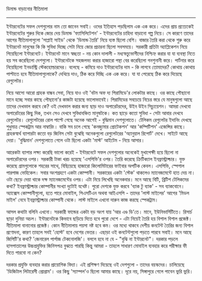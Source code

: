 ডিমান্ড বাড়ানোর নীতিমালা

---

ইন্টারনেটের সফল দেশগুলোর নাম তো জানেন সবাই। ওদের ইতিহাস পড়ছিলাম এক এক করে। এদের প্রায় প্রত্যেকেই ইন্টারনেটের শুরুর দিকে জোর দেয় ডিমান্ড 'ফ্যাসিলিটেশন' - ইন্টারনেটের চাহিদা বাড়ানো গল্প নিয়ে। সে কারণে তাদের আগের নীতিমালাগুলো 'সাপ্লাই সাইড' থেকে 'ডিমান্ড তৈরি' নিয়ে ব্যস্ত ছিলো বেশি। বাজার তৈরি করা থেকে শুরু করে ইন্টারনেট মানুষের কি কি সুবিধা দিচ্ছে সেটা নিয়ে জোর প্রচারনা ছিলো সবসময়ে। সরকারী প্রতিটা অ্যাপ্লিকেশন নিয়ে গিয়েছিলো ইন্টারনেটে। ইন্টারনেট মানে স্বচ্ছতা - নয় কোন দালালী - মধ্যস্বত্ত্বভোগীদের নিশ্চিহ্ন করার যা যা ব্যবস্থা নিতে হয় সব করেছিলো দেশগুলো। ইন্টারনেটকে সহজলভ্য করার হাজারো পন্থা বের করেছিলো গনশুনানী করে। পার্টনার করে নিয়েছিলো ইনডাস্ট্রি স্টেকহোল্ডারদের। বলেছে - কমিয়ে দাও ইন্টারনেটের দাম - কি লাগবে তোমাদের? কোথায় কোথায় পাল্টাতে হবে নীতিমালাগুলোকে? দেখিয়ে দাও, ঠিক করে দিচ্ছি এক এক করে। যা যা পেরেছে ঠিক করে দিয়েছে রেগুলেটর। 

নিয়ে আসো আরো গ্রাহক বান্ধব সেবা, নিয়ে যাও ওই 'বটম অফ দ্য পিরামিডে'র লোকটার কাছে। ওর কাছে পৌছানো মানে হচ্ছে সবার কাছে পৌছানো'র কাজটা হয়েছে ভালোভাবেই। পিরামিডের সবচেয়ে নিচের স্তরে যে মানুষগুলো আছে তাদের দেখভাল করবে কে? ওই দেখভাল করার জন্য ছাড় দাও অপারেটরদের, উইন উইন সিচ্যুয়েশন। আমরা দেখবো অপারেটরের কিছু দিক, তখন সেও দেখবে সুবিধাবঞ্চিত মানুষটকে। কত ছাড়ে কতো সুবিধা - সেটা আবার দেখবে রেগুলেটর। রেগুলেটরের রোল পাল্টে গেছে অনেক আগেই - বুদ্ধিমান দেশগুলোতে। টেলিকম রেগুলেটর ইদানিং দেখছে শুধুমাত্র স্পেকট্রাম আর নাম্বারিং। বাকি সব চলে গেছে 'কনজ্যুমার প্রোটেকশন' আর 'কম্পিটিশন' এজেন্সির কাছে। গ্রাহকস্বার্থ ব্যাপারটা কতো বড় জিনিস সেটা বুঝেছি অনেকগুলো রেগুলেটরের 'অ্যানুয়াল রিপোর্ট' দেখে। সাইটে আছে দেয়া। 'বুদ্ধিমান' দেশগুলোতে গেলে ওটা ছিলো একটা 'মাস্ট' আইটেম - নিয়ে আসার। 

আরেকটা ব্যাপার লক্ষ্য করেছি ভালো করেই - ইন্টারনেটে সফল দেশগুলোর অনেকেই মুখাপেক্ষী হয়ে ছিলো না অপারেটরদের ওপর। সরকারী টাকা খরচ হয়েছে 'এসপিভি'র ওপর। তৈরি করেছে ক্রিটিক্যাল ইনফ্রাস্ট্রাক্চার। যুক্ত করেছে গ্রামগুলোকে শহরের সাথে, বিছিয়েছে হাজারো কিলোমিটারের ফাইবার অপটিক কেবল। এসপিভি, স্পেশাল পারপাজ ভেহিকেল। সবার অংশগ্রহণে একটা কোম্পানী। সরকারের একটা 'স্টেক' থাকলেও ম্যানেজমেন্টে হাত দেয় না। ওটা ছেড়ে দেয়া থাকে দক্ষ ম্যানেজমেন্টের ওপর। এটা নিয়ে লিখেছি অনেকবার। মনে আছে বিটি, ব্রিটিশ টেলিকমের কথা? ইনফ্রাস্ট্রাক্চার কোম্পানীর সংখ্যা দুটোই যথেষ্ট। পুরো দেশকে যুক্ত করবে 'ব্যাক টু ব্যাক' - সব ব্যাকবোনে। অ্যাক্সেস কোম্পানীগুলো, হতে পারে মোবাইল, পিএসটিএন অথবা আইএসপি - তাদের 'লাস্ট মাইলের' আগের 'মিডল মাইল' নেবে ইনফ্রাস্ট্রাক্চার কোম্পানী থেকে। লাস্ট মাইলে এখনো দারুন কাজ করছে স্পেকট্রাম।  

আসল কথাটা বলিনি এখনো। সরকারী ফান্ডের একটা বড় অংশ যায় 'আর এণ্ড ডি'তে। মানে, ইউনিভার্সিটিতে। রিসার্চ ছাড়া দুনিয়া অচল। ইন্টারনেটকে কিভাবে ছড়িয়ে দিতে হবে পুরো দেশে - এটা নিয়েই তৈরি হয় বিশাল বিশাল প্রজেক্ট। নীতিমালা বানানোর প্রজেক্ট। কোন নীতিমালায় পয়সা নষ্ট হবে কম। ওর মধ্যে থাকবে দেশীয় কনটেন্ট তৈরির জন্য বিশাল প্রণোদনা, কারণ তাহলে সবই 'হোস্ট' হবে দেশের ভেতর। এছাড়া ওই কনটেন্টগুলো পড়তে পারবে সবাই। মনে আছে জিপিটি'র কথা? 'জেনারেল পার্পাজ টেকনোলজি'। বললে হবে না যে - "বুঝি না ইন্টারনেট"। দরকার পড়লে হাসপাতালের উচ্চপ্রযুক্তির জিনিসপত্র বুঝতে পারছি কিন্তু আমরা - তাহলে সাধারণ মোবাইল ব্যবহার করে পরীক্ষার ফী দিতে পারবো না কেন?

দরকার প্রযুক্তি ব্যবহার করার প্রায়োগিক বিদ্যা। এই প্রশিক্ষণ দিয়েছে ওই দেশগুলো - তাদের বয়স্কদের। চালিয়েছে 'ডিজিটাল লিটারেসী প্রোগ্রাম'। ওর কিছু 'স্যাম্পল'ও ছিলো আমার কাছে। দূরে নয়, সিঙ্গাপুরে গেলে পাবেন ভুরি ভুরি।  

